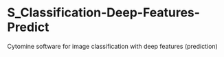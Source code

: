 # S_Classification-Deep-Features-Predict
 Cytomine software for image classification with deep features (prediction)
